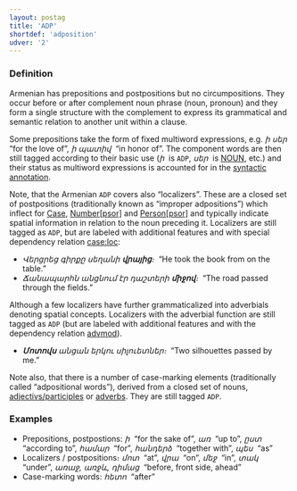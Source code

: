 ```yaml
---
layout: postag
title: 'ADP'
shortdef: 'adposition'
udver: '2'
---
```


### Definition

Armenian has prepositions and postpositions but no circumpositions. They occur before or after complement noun phrase (noun, pronoun) and they form a single structure with the complement to express its grammatical and semantic relation to another unit within a clause.

Some prepositions take the form of fixed multiword expressions, e.g. _ի սեր&nbsp;_ “for the love of”, _ի պատիվ&nbsp;_ “in honor of”. The component words are then still tagged according to their basic use (_ի&nbsp;_ is `ADP`, _սեր&nbsp;_ is [NOUN](), etc.) and their status as multiword expressions is accounted for in the [syntactic annotation](fixed).

Note, that the Armenian `ADP` covers also “localizers”. These are a closed set of postpositions (traditionally known as “improper adpositions”) which inflect for [Case](), [Number[psor]]() and [Person[psor]]() and typically indicate spatial information in relation to the noun preceding it. Localizers are still tagged as `ADP`, but are labeled with additional features and with special dependency relation [case:loc]():

- _Վերցրեց գիրքը սեղանի <b>վրայից</b>։&nbsp;_ “He took the book from on the table.”
- _Ճանապարհն անցնում էր դաշտերի <b>միջով</b>։&nbsp;_ “The road passed through the fields.”

Although a few localizers have further grammaticalized into adverbials denoting spatial concepts. Localizers with the adverbial function are still tagged as `ADP` (but are labeled with additional features and with the dependency relation [advmod]()).

- _<b>Մոտովս</b> անցան երկու սիլուետներ։&nbsp;_ “Two silhouettes passed by me.”

Note also, that there is a number of case-marking elements (traditionally called “adpositional words”), derived from a closed set of nouns, [adjectivs/participles](VerbForm) or [adverbs](ADV). They are still tagged `ADP`.

### Examples

- Prepositions, postpostions: _ի&nbsp;_ “for the sake of”, _առ&nbsp;_ “up to”, _ըստ&nbsp;_ “according to”, _համար&nbsp;_ “for”, _հանդերձ&nbsp;_ “together with”, _պես&nbsp;_ “as”
- Localizers / postpositions։ _մոտ&nbsp;_ “at”, _վրա&nbsp;_ “on”, _մեջ&nbsp;_ “in”, _տակ&nbsp;_ “under”, _առաջ, առջև, դիմաց&nbsp;_ “before, front side, ahead”
- Case-marking words: _հետո&nbsp;_ “after”
